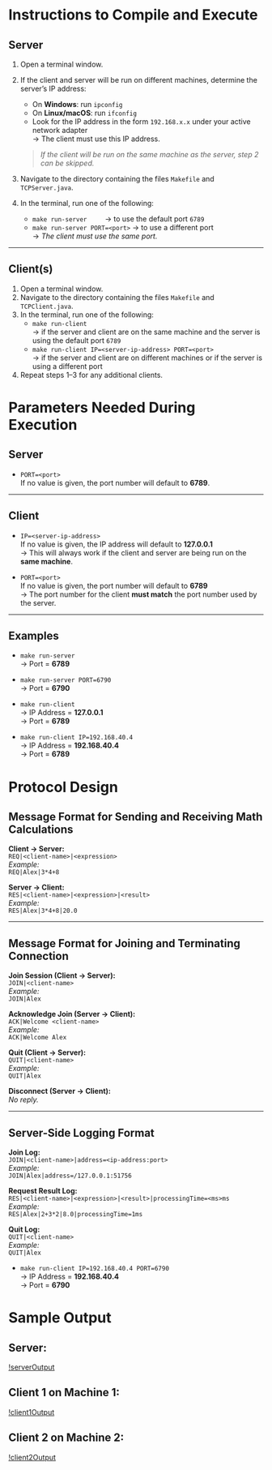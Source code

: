 # Instructions to Compile and Execute

## Server

1. Open a terminal window.  
2. If the client and server will be run on different machines, determine the server’s IP address:
   - On **Windows**: run `ipconfig`
   - On **Linux/macOS**: run `ifconfig`
   - Look for the IP address in the form `192.168.x.x` under your active network adapter  
     → The client must use this IP address.

   > *If the client will be run on the same machine as the server, step 2 can be skipped.*

3. Navigate to the directory containing the files `Makefile` and `TCPServer.java`.  
4. In the terminal, run one of the following:
   - `make run-server` &nbsp;&nbsp;&nbsp;&nbsp;&nbsp;&nbsp;&nbsp;&nbsp;→ to use the default port `6789`
   - `make run-server PORT=<port>` → to use a different port  
     → *The client must use the same port.*

---

## Client(s)

1. Open a terminal window.  
2. Navigate to the directory containing the files `Makefile` and `TCPClient.java`.  
3. In the terminal, run one of the following:
   - `make run-client`  
     → if the server and client are on the same machine and the server is using the default port `6789`
   - `make run-client IP=<server-ip-address> PORT=<port>`  
     → if the server and client are on different machines or if the server is using a different port
4. Repeat steps 1–3 for any additional clients.


# Parameters Needed During Execution

## Server

- `PORT=<port>`  
  If no value is given, the port number will default to **6789**.

---

## Client

- `IP=<server-ip-address>`  
  If no value is given, the IP address will default to **127.0.0.1**  
  → This will always work if the client and server are being run on the **same machine**.

- `PORT=<port>`  
  If no value is given, the port number will default to **6789**  
  → The port number for the client **must match** the port number used by the server.

---

## Examples

- `make run-server`  
  → Port = **6789**

- `make run-server PORT=6790`  
  → Port = **6790**

- `make run-client`  
  → IP Address = **127.0.0.1**  
  → Port = **6789**

- `make run-client IP=192.168.40.4`  
  → IP Address = **192.168.40.4**  
  → Port = **6789**


# Protocol Design

## Message Format for Sending and Receiving Math Calculations

**Client → Server:**  
`REQ|<client-name>|<expression>`  
*Example:*  
`REQ|Alex|3*4+8`

**Server → Client:**  
`RES|<client-name>|<expression>|<result>`  
*Example:*  
`RES|Alex|3*4+8|20.0`

---

## Message Format for Joining and Terminating Connection

**Join Session (Client → Server):**  
`JOIN|<client-name>`  
*Example:*  
`JOIN|Alex`

**Acknowledge Join (Server → Client):**  
`ACK|Welcome <client-name>`  
*Example:*  
`ACK|Welcome Alex`

**Quit (Client → Server):**  
`QUIT|<client-name>`  
*Example:*  
`QUIT|Alex`

**Disconnect (Server → Client):**  
*No reply.*

---

## Server-Side Logging Format

**Join Log:**  
`JOIN|<client-name>|address=<ip-address:port>`  
*Example:*  
`JOIN|Alex|address=/127.0.0.1:51756`

**Request Result Log:**  
`RES|<client-name>|<expression>|<result>|processingTime=<ms>ms`  
*Example:*  
`RES|Alex|2+3*2|8.0|processingTime=1ms`

**Quit Log:**  
`QUIT|<client-name>`  
*Example:*  
`QUIT|Alex`

- `make run-client IP=192.168.40.4 PORT=6790`  
  → IP Address = **192.168.40.4**  
  → Port = **6790**


# Sample Output

## Server:  
[!serverOutput]()

## Client 1 on Machine 1:
[!client1Output]()

## Client 2 on Machine 2:
[!client2Output]()
